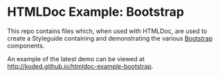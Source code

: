 HTMLDoc Example: Bootstrap
==========================

This repo contains files which, when used with HTMLDoc, are used to create a Styleguide containing and demonstrating the
various [Bootstrap](http://getbootstrap.com/) components.

An example of the latest demo can be viewed at http://koded.github.io/htmldoc-example-bootstrap.

